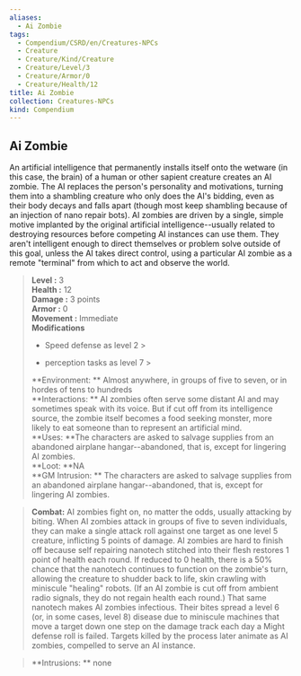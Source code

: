 ```yaml
---
aliases:
  - Ai Zombie
tags:
  - Compendium/CSRD/en/Creatures-NPCs
  - Creature
  - Creature/Kind/Creature
  - Creature/Level/3
  - Creature/Armor/0
  - Creature/Health/12
title: Ai Zombie
collection: Creatures-NPCs
kind: Compendium
---
```

## Ai Zombie  
An artificial intelligence that permanently installs itself onto the wetware (in this case, the brain) of a human or other sapient creature creates an AI zombie. The AI replaces the person's personality and motivations, turning them into a shambling creature who only does the AI's bidding, even as their body decays and falls apart (though most keep shambling because of an injection of nano repair bots). 
AI zombies are driven by a single, simple motive implanted by the original artificial intelligence--usually related to destroying resources before competing AI instances can use them. They aren't intelligent enough to direct themselves or problem solve outside of this goal, unless the AI takes direct control, using a particular AI zombie as a remote "terminal" from which to act and observe the world.  

  
> **Level :** 3  
> **Health :** 12  
> **Damage :** 3 points  
> **Armor :** 0  
> **Movement :** Immediate  
> **Modifications**  
>- Speed defense as level 2 >
>  
>- perception tasks as level 7 >
>  
> **Environment: ** Almost anywhere, in groups of five to seven, or in hordes of tens to hundreds  
> **Interactions: ** AI zombies often serve some distant AI and may sometimes speak with its voice. But if cut off from its intelligence source, the zombie itself becomes a food seeking monster, more likely to eat someone than to represent an artificial mind.  
> **Uses: **The characters are asked to salvage supplies from an abandoned airplane hangar--abandoned, that is, except for lingering AI zombies.  
> **Loot: **NA  
> **GM Intrusion: ** The characters are asked to salvage supplies from an abandoned airplane hangar--abandoned, that is, except for lingering AI zombies.  

> **Combat:** 
> AI zombies fight on, no matter the odds, usually attacking by biting. 
When AI zombies attack in groups of five to seven individuals, they can make a single attack roll against one target as one level 5 creature, inflicting 5 points of damage. 
AI zombies are hard to finish off because self repairing nanotech stitched into their flesh restores 1 point of health each round. If reduced to 0 health, there is a 50% chance that the nanotech continues to function on the zombie's turn, allowing the creature to shudder back to life, skin crawling with miniscule "healing" robots. (If an AI zombie is cut off from ambient radio signals, they do not regain health each round.) 
That same nanotech makes AI zombies infectious. Their bites spread a level 6 (or, in some cases, level 8) disease due to miniscule machines that move a target down one step on the damage track each day a Might defense roll is failed. Targets killed by the process later animate as AI zombies, compelled to serve an AI instance.  
  

> **Intrusions: ** 
> none  
